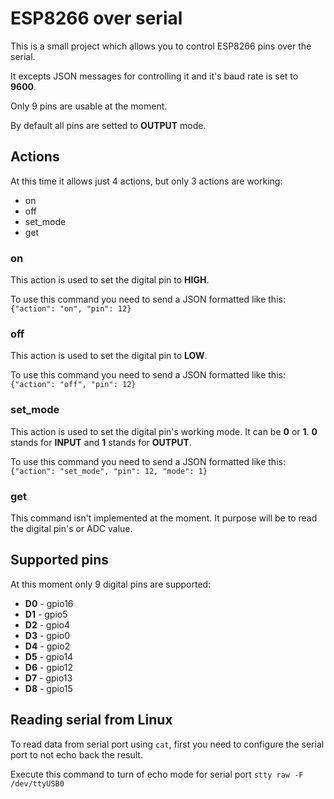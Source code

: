 # ESP8266 over serial
This is a small project which allows you to control ESP8266 pins over the serial.

It excepts JSON messages for controlling it and it's baud rate is set to **9600**.

Only 9 pins are usable at the moment.

By default all pins are setted to **OUTPUT** mode.

## Actions
At this time it allows just 4 actions, but only 3 actions are working:
* on
* off
* set_mode
* get

### on
This action is used to set the digital pin to **HIGH**.

To use this command you need to send a JSON formatted like this:
```{"action": "on", "pin": 12} ```

### off
This action is used to set the digital pin to **LOW**.

To use this command you need to send a JSON formatted like this:
```{"action": "off", "pin": 12} ```

### set_mode
This action is used to set the digital pin's working mode. It can be **0** or **1**. **0** stands for **INPUT** and **1** stands for **OUTPUT**.

To use this command you need to send a JSON formatted like this:
```{"action": "set_mode", "pin": 12, "mode": 1} ```

### get
This command isn't implemented at the moment. It purpose will be to read the digital pin's or ADC value. 

## Supported pins
At this moment only 9 digital pins are supported:
* **D0** - gpio16
* **D1** - gpio5
* **D2** - gpio4
* **D3** - gpio0
* **D4** - gpio2
* **D5** - gpio14
* **D6** - gpio12
* **D7** - gpio13
* **D8** - gpio15

## Reading serial from Linux

To read data from serial port using ```cat```, first you need to configure the serial port to not echo back the result.

Execute this command to turn of echo mode for serial port ```stty raw -F /dev/ttyUSB0```
